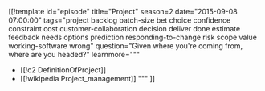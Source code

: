 [[!template id="episode"
title="Project"
season=2
date="2015-09-08 07:00:00"
tags="project backlog batch-size bet choice confidence constraint cost customer-collaboration decision deliver done estimate feedback needs options prediction responding-to-change risk scope value working-software wrong"
question="Given where you're coming from, where are you headed?"
learnmore="""
- [[!c2 DefinitionOfProject]]
- [[!wikipedia Project_management]]
"""
]]
